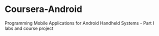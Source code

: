 # Coursera-Android
Programming Mobile Applications for Android Handheld Systems - Part I labs and course project
